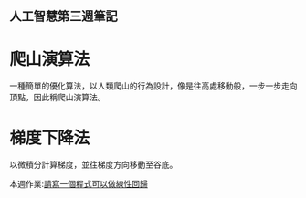 ## 人工智慧第三週筆記
# 爬山演算法
一種簡單的優化算法，以人類爬山的行為設計，像是往高處移動般，一步一步走向頂點，因此稱爬山演算法。
# 梯度下降法
以微積分計算梯度，並往梯度方向移動至谷底。

本週作業:[請寫一個程式可以做線性回歸]()